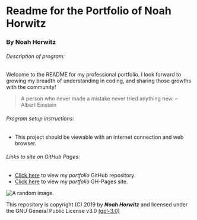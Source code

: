 # **Readme** for the Portfolio of Noah Horwitz
### By Noah Horwitz

###### Description of program:
Welcome to the README for my professional portfolio. I look forward to growing my breadth of understanding in coding, and sharing those growths with the community!
> A person who never made a mistake never tried anything new. – Albert Einstein

###### Program setup instructions:
* This project should be viewable with an internet connection and web browser.

###### Links to site on GitHub Pages:
  * [Click here](https://github.com/00noah/portfolio) to view my _portfolio_ GitHub repository.
  * [Click here](https://00noah.github.io/portfolio) to view my _portfolio_ GH-Pages site.


![A random image.](http://lorempixel.com/300/150/)

This repository is copyright (C) 2019 by **_Noah Horwitz_** and licensed under the GNU General Public License v3.0 [(gpl-3.0)](https://www.gnu.org/licenses/gpl-3.0.en.html)
